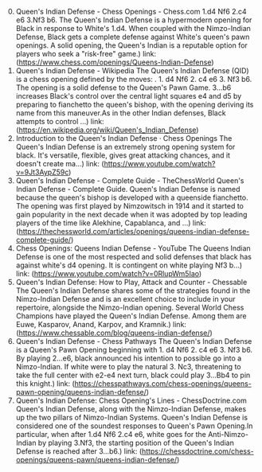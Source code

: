 ---
---
0. Queen's Indian Defense - Chess Openings - Chess.com
1.d4 Nf6 2.c4 e6 3.Nf3 b6. The Queen's Indian Defense is a hypermodern opening for Black in response to White's 1.d4. When coupled with the Nimzo-Indian Defense, Black gets a complete defense against White's queen's pawn openings. A solid opening, the Queen's Indian is a reputable option for players who seek a "risk-free" game.)
link: (https://www.chess.com/openings/Queens-Indian-Defense)
1. Queen's Indian Defense - Wikipedia
The Queen's Indian Defense (QID) is a chess opening defined by the moves: . 1. d4 Nf6 2. c4 e6 3. Nf3 b6. The opening is a solid defense to the Queen's Pawn Game. 3...b6 increases Black's control over the central light squares e4 and d5 by preparing to fianchetto the queen's bishop, with the opening deriving its name from this maneuver.As in the other Indian defenses, Black attempts to control ...)
link: (https://en.wikipedia.org/wiki/Queen's_Indian_Defense)
2. Introduction to the Queen's Indian Defense · Chess Openings
The Queen's Indian Defense is an extremely strong opening system for black. It's versatile, flexible, gives great attacking chances, and it doesn't create ma...)
link: (https://www.youtube.com/watch?v=9Jt3AypZ59c)
3. Queen's Indian Defense - Complete Guide - TheChessWorld
Queen's Indian Defense - Complete Guide. Queen's Indian Defense is named because the queen's bishop is developed with a queenside fianchetto. The opening was first played by Nimzowitsch in 1914 and it started to gain popularity in the next decade when it was adopted by top leading players of the time like Alekhine, Capablanca, and ...)
link: (https://thechessworld.com/articles/openings/queens-indian-defense-complete-guide/)
4. Chess Openings: Queens Indian Defense - YouTube
The Queens Indian Defense is one of the most respected and solid defenses that black has against white's d4 opening. It is contingent on white playing Nf3 b...)
link: (https://www.youtube.com/watch?v=0RlupWm5Iao)
5. Queen's Indian Defense: How to Play, Attack and Counter - Chessable
The Queen's Indian Defense shares some of the strategies found in the Nimzo-Indian Defense and is an excellent choice to include in your repertoire, alongside the Nimzo-Indian opening. Several World Chess Champions have played the Queen's Indian Defense. Among them are Euwe, Kasparov, Anand, Karpov, and Kramnik.)
link: (https://www.chessable.com/blog/queens-indian-defense/)
6. Queen's Indian Defense - Chess Pathways
The Queen's Indian Defense is a Queen's Pawn Opening beginning with 1. d4 Nf6 2. c4 e6 3. Nf3 b6. By playing 2…e6, black announced his intention to possible go into a Nimzo-Indian. If white were to play the natural 3. Nc3, threatening to take the full center with e2-e4 next turn, black could play 3…Bb4 to pin this knight.)
link: (https://chesspathways.com/chess-openings/queens-pawn-opening/queens-indian-defense/)
7. Queen's Indian Defense: Chess Opening's Lines - ChessDoctrine.com
Queen's Indian Defense, along with the Nimzo-Indian Defense, makes up the two pillars of Nimzo-Indian Systems. Queen's Indian Defense is considered one of the soundest responses to Queen's Pawn Opening.In particular, when after 1.d4 Nf6 2.c4 e6, white goes for the Anti-Nimzo-Indian by playing 3.Nf3, the starting position of the Queen's Indian Defense is reached after 3…b6.)
link: (https://chessdoctrine.com/chess-openings/queens-pawn/queens-indian-defense/)
